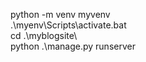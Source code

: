 python -m venv myvenv <br />
.\myenv\Scripts\activate.bat <br />
cd .\myblogsite\ <br />
python .\manage.py runserver <br />
